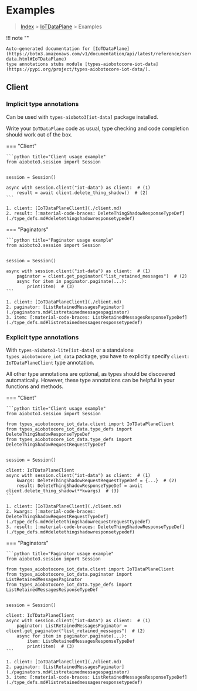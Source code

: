 # Examples

> [Index](../README.md) > [IoTDataPlane](./README.md) > Examples

!!! note ""

    Auto-generated documentation for [IoTDataPlane](https://boto3.amazonaws.com/v1/documentation/api/latest/reference/services/iot-data.html#IoTDataPlane)
    type annotations stubs module [types-aiobotocore-iot-data](https://pypi.org/project/types-aiobotocore-iot-data/).

## Client

### Implicit type annotations

Can be used with `types-aioboto3[iot-data]` package installed.

Write your `IoTDataPlane` code as usual,
type checking and code completion should work out of the box.



=== "Client"

    ```python title="Client usage example"
    from aioboto3.session import Session


    session = Session()

    async with session.client("iot-data") as client:  # (1)
        result = await client.delete_thing_shadow()  # (2)
    ```

    1. client: [IoTDataPlaneClient](./client.md)
    2. result: [:material-code-braces: DeleteThingShadowResponseTypeDef](./type_defs.md#deletethingshadowresponsetypedef) 



=== "Paginators"

    ```python title="Paginator usage example"
    from aioboto3.session import Session


    session = Session()

    async with session.client("iot-data") as client:  # (1)
        paginator = client.get_paginator("list_retained_messages")  # (2)
        async for item in paginator.paginate(...):
            print(item)  # (3)
    ```

    1. client: [IoTDataPlaneClient](./client.md)
    2. paginator: [ListRetainedMessagesPaginator](./paginators.md#listretainedmessagespaginator)
    3. item: [:material-code-braces: ListRetainedMessagesResponseTypeDef](./type_defs.md#listretainedmessagesresponsetypedef) 




### Explicit type annotations

With `types-aioboto3-lite[iot-data]`
or a standalone `types_aiobotocore_iot_data` package, you have to explicitly specify
`client: IoTDataPlaneClient` type annotation.

All other type annotations are optional, as types should be discovered automatically.
However, these type annotations can be helpful in your functions and methods.


=== "Client"

    ```python title="Client usage example"
    from aioboto3.session import Session

    from types_aiobotocore_iot_data.client import IoTDataPlaneClient
    from types_aiobotocore_iot_data.type_defs import DeleteThingShadowResponseTypeDef
    from types_aiobotocore_iot_data.type_defs import DeleteThingShadowRequestRequestTypeDef


    session = Session()

    client: IoTDataPlaneClient
    async with session.client("iot-data") as client:  # (1)
        kwargs: DeleteThingShadowRequestRequestTypeDef = {...}  # (2)
        result: DeleteThingShadowResponseTypeDef = await client.delete_thing_shadow(**kwargs)  # (3)
    ```

    1. client: [IoTDataPlaneClient](./client.md)
    2. kwargs: [:material-code-braces: DeleteThingShadowRequestRequestTypeDef](./type_defs.md#deletethingshadowrequestrequesttypedef) 
    3. result: [:material-code-braces: DeleteThingShadowResponseTypeDef](./type_defs.md#deletethingshadowresponsetypedef) 



=== "Paginators"

    ```python title="Paginator usage example"
    from aioboto3.session import Session

    from types_aiobotocore_iot_data.client import IoTDataPlaneClient
    from types_aiobotocore_iot_data.paginator import ListRetainedMessagesPaginator
    from types_aiobotocore_iot_data.type_defs import ListRetainedMessagesResponseTypeDef


    session = Session()

    client: IoTDataPlaneClient
    async with session.client("iot-data") as client:  # (1)
        paginator: ListRetainedMessagesPaginator = client.get_paginator("list_retained_messages")  # (2)
        async for item in paginator.paginate(...):
            item: ListRetainedMessagesResponseTypeDef
            print(item)  # (3)
    ```

    1. client: [IoTDataPlaneClient](./client.md)
    2. paginator: [ListRetainedMessagesPaginator](./paginators.md#listretainedmessagespaginator)
    3. item: [:material-code-braces: ListRetainedMessagesResponseTypeDef](./type_defs.md#listretainedmessagesresponsetypedef) 




